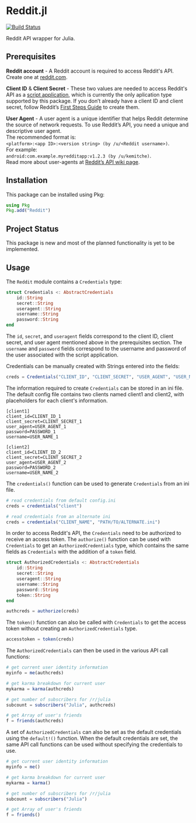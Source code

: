 
# Reddit.jl
[![Build Status](https://travis-ci.org/kennethberry/Reddit.jl.svg?branch=master)](https://travis-ci.org/kennethberry/Reddit.jl)

Reddit API wrapper for Julia.

## Prerequisites
**Reddit account** - A Reddit account is required to access Reddit's API.  Create one at [reddit.com](https://reddit.com).

**Client ID** & **Client Secret** - These two values are needed to access Reddit's API as a [script application](https://github.com/reddit-archive/reddit/wiki/oauth2-app-types#script), which is currently the only aplication type supported by this package. If you don’t already have a client ID and client secret, follow Reddit’s [First Steps Guide](https://github.com/reddit/reddit/wiki/OAuth2-Quick-Start-Example#first-steps) to create them.

**User Agent** - A user agent is a unique identifier that helps Reddit determine the source of network requests. To use Reddit’s API, you need a unique and descriptive user agent.
<br>
The recommended format is:
<br>
`<platform>:<app ID>:<version string> (by /u/<Reddit username>)`.
<br>
For example:
<br>
`android:com.example.myredditapp:v1.2.3 (by /u/kemitche)`.
<br>
Read more about user-agents at [Reddit’s API wiki page](https://github.com/reddit/reddit/wiki/API).


## Installation
This package can be installed using Pkg:
```julia
using Pkg
Pkg.add("Reddit")
```

## Project Status
This package is new and most of the planned functionality is yet to be implemented.

## Usage
The `Reddit` module contains a `Credentials` type:
```julia
struct Credentials <: AbstractCredentials
    id::String
    secret::String
    useragent::String
    username::String
    password::String
end
```

The `id`, `secret`, and `useragent` fields correspond to the client ID, client secret, and user agent mentioned above in the prerequisites section. The `username` and `password` fields correspond to the username and password of the user associated with the script application.

Credentials can be manually created with Strings entered into the fields:
```julia
creds = Credentials("CLIENT_ID", "CLIENT_SECRET", "USER_AGENT", "USER_NAME", "PASSWORD")
```
The information required to create `Credentials` can be stored in an ini file. The default config file contains two clients named client1 and client2, with placeholders for each client's information.
```
[client1]
client_id=CLIENT_ID_1
client_secret=CLIENT_SECRET_1
user_agent=USER_AGENT_1
password=PASSWORD_1
username=USER_NAME_1

[client2]
client_id=CLIENT_ID_2
client_secret=CLIENT_SECRET_2
user_agent=USER_AGENT_2
password=PASSWORD_2
username=USER_NAME_2
```
The `credentials()` function can be used to generate `Credentials` from an ini file.
```julia
# read credentials from default config.ini
creds = credentials("client")

# read credentials from an alternate ini
creds = credentials("CLIENT_NAME", "PATH/TO/ALTERNATE.ini")
```

In order to access Reddit's API, the `Credentials` need to be authorized to receive an access token.  The `authorize()` function can be used with `Credentials` to get an `AuthorizedCredentials` type, which contains the same fields as `Credentials` with the addition of a `token` field.
```julia
struct AuthorizedCredentials <: AbstractCredentials
    id::String
    secret::String
    useragent::String
    username::String
    password::String
    token::String
end
```
```julia
authcreds = authorize(creds)
```
The `token()` function can also be called with `Credentials` to get the access token without creating an `AuthorizedCredentials` type.
```julia
accesstoken = token(creds)
```
The `AuthorizedCredentials` can then be used in the various API call functions:
```julia
# get current user identity information
myinfo = me(authcreds)

# get karma breakdown for current user
mykarma = karma(authcreds)

# get number of subscribers for /r/julia
subcount = subscribers("Julia", authcreds)

# get Array of user's friends
f = friends(authcreds)

```
A set of `AuthorizedCredentials` can also be set as the default credentials using the `default!()` function.  When the default credentials are set, the same API call functions can be used without specifying the credentials to use.
```julia
# get current user identity information
myinfo = me()

# get karma breakdown for current user
mykarma = karma()

# get number of subscribers for /r/julia
subcount = subscribers("Julia")

# get Array of user's friends
f = friends()
```
